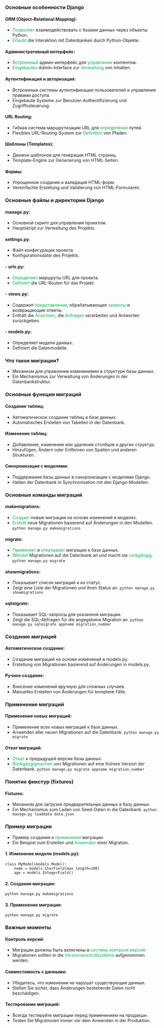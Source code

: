 ### Основные особенности Django

#### **ORM (Object-Relational Mapping)**:

- <font color="#00b050">Позволяет</font> взаимодействовать с базами данных через объекты Python.
- <font color="#00b050">Erlaubt</font> die Interaktion mit Datenbanken durch Python-Objekte.

#### **Административный интерфейс**:

-  <font color="#00b050">Встроенный </font> админ-интерфейс для  <font color="#00b050">управления </font> контентом.
-  <font color="#00b050">Eingebautes </font> Admin-Interface zur  <font color="#00b050">Verwaltung </font> von Inhalten.

#### **Аутентификация и авторизация**:

- Встроенные системы аутентификации пользователей и управления правами доступа.
- Eingebaute Systeme zur Benutzer-Authentifizierung und Zugriffssteuerung.

#### **URL Routing**:

- Гибкая система маршрутизации URL для  <font color="#00b050">определения </font> путей.
- Flexibles URL-Routing-System zur  <font color="#00b050">Definition </font> von Pfaden.

#### **Шаблоны (Templates)**:

- Движок шаблонов для генерации HTML страниц.
- Template-Engine zur Generierung von HTML-Seiten.

#### **Формы**:

- Упрощенное создание и валидация HTML-форм.
- Vereinfachte Erstellung und Validierung von HTML-Formularen.

### Основные файлы и директории Django

#### **manage.py**:

- Основной скрипт для управления проектом.
- Hauptskript zur Verwaltung des Projekts.

#### **settings.py**:

- Файл конфигурации проекта.
- Konfigurationsdatei des Projekts.

#### - **urls.py**:

-  <font color="#00b050">Определяет </font> маршруты URL для проекта.
-  <font color="#00b050">Definiert </font> die URL-Routen für das Projekt.

#### - **views.py**:

- Содержит <font color="#00b050">представления</font>, обрабатывающие <font color="#00b050">запросы</font> и возвращающие ответы.
- Enthält die <font color="#00b050">Ansichten</font>, die <font color="#00b050">Anfragen</font> verarbeiten und Antworten zurückgeben.

#### - **models.py**:

- Определяет модели данных.
- Definiert die Datenmodelle.


### Что такое миграции?

- Механизм для управления изменениями в структуре базы данных.
- Ein Mechanismus zur Verwaltung von Änderungen in der Datenbankstruktur.

### Основные функции миграций

#### **Создание таблиц**:
- Автоматическое создание таблиц в базе данных.
- Automatisches Erstellen von Tabellen in der Datenbank.

#### **Изменение таблиц**:

- Добавление, изменение или удаление столбцов и других структур.
- Hinzufügen, Ändern oder Entfernen von Spalten und anderen Strukturen.

#### **Синхронизация с моделями**:

- Поддержание базы данных в синхронизации с моделями Django.
- Halten der Datenbank in Synchronisation mit den Django-Modellen.

### Основные команды миграций

#### **makemigrations**:
- <font color="#00b050">Создает</font> новые миграции на основе изменений в моделях.
- <font color="#00b050">Erstellt</font> neue Migrationen basierend auf Änderungen in den Modellen.
	`python manage.py makemigrations`

#### **migrate**:
- <font color="#00b050">Применяет</font> и <font color="#00b050">откатывает</font> миграции к базе данных.
- <font color="#00b050">Wendet</font> Migrationen auf die Datenbank an und macht sie <font color="#00b050">rückgängig</font>.
	`python manage.py migrate`

#### **showmigrations**:
- Показывает список миграций и их статус.
- Zeigt eine Liste der Migrationen und ihren Status an.
	`python manage.py showmigrations`

#### **sqlmigrate**:
- Показывает SQL-запросы для указанной миграции.
- Zeigt die SQL-Abfragen für die angegebene Migration an.
	`python manage.py sqlmigrate appname migration_number`

### Создание миграций

#### **Автоматическое создание**:

- Создание миграций на основе изменений в models.py.
- Erstellung von Migrationen basierend auf Änderungen in models.py.

#### **Ручное создание**:

- Внесение изменений вручную для сложных случаев.
- Manuelles Erstellen von Änderungen für komplexe Fälle.

### Применение миграций

#### **Применение новых миграций**:
- Применение всех новых миграций к базе данных.
- Anwenden aller neuen Migrationen auf die Datenbank.
	`python manage.py migrate`

#### **Откат миграций**:
- <font color="#00b050">Откат</font> к предыдущей версии базы данных.
- <font color="#00b050">Rückgängigmachen</font> von Migrationen auf eine frühere Version der Datenbank.
	`python manage.py migrate appname migration_number`

### Понятие фикстур (fixtures)

#### **Fixtures**:
- Механизм для загрузки предварительных данных в базу данных.
- Ein Mechanismus zum Laden von Seed-Daten in die Datenbank.
	`python manage.py loaddata data.json`

### Пример миграции

- Пример создания и <font color="#00b050">применения</font> миграции.
- Ein Beispiel zum Erstellen und <font color="#00b050">Anwenden</font> einer Migration.

#### 1. Изменение модели (models.py):

```
class MyModel(models.Model):
    name = models.CharField(max_length=100)
    age = models.IntegerField()

```

#### 2. Создание миграции:
`python manage.py makemigrations`

#### 3. Применение миграции:

`python manage.py migrate`

### Важные моменты

#### **Контроль версий**:

- Миграции должны быть включены в <font color="#00b050">систему контроля версий</font>.
- Migrationen sollten in die <font color="#00b050">Versionskontrollsysteme</font> aufgenommen werden.

#### **Совместимость с данными**:

- Убедитесь, что изменения не нарушат существующие данные.
- Stellen Sie sicher, dass Änderungen bestehende Daten nicht beschädigen.

#### **Тестирование миграций**:

- Всегда тестируйте миграции перед применением на продакшн.
- Testen Sie Migrationen immer vor dem Anwenden in der Produktion.